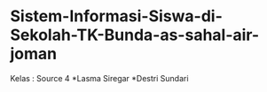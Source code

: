 # Sistem-Informasi-Siswa-di-Sekolah-TK-Bunda-as-sahal-air-joman
Kelas : Source 4 *Lasma Siregar *Destri Sundari
